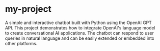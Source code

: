 # my-project
A simple and interactive chatbot built with Python using the OpenAI GPT API. This project demonstrates how to integrate OpenAI's language model to create conversational AI applications. The chatbot can respond to user queries in natural language and can be easily extended or embedded into other platforms.
